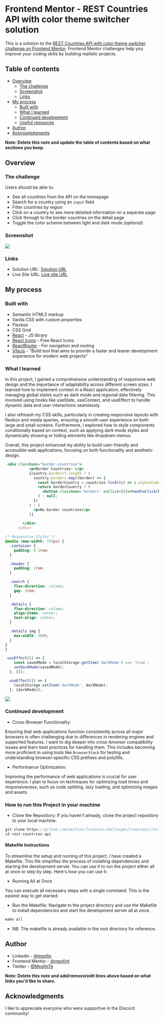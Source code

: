 # Frontend Mentor - REST Countries API with color theme switcher solution

This is a solution to the [REST Countries API with color theme switcher challenge on Frontend Mentor](https://www.frontendmentor.io/challenges/rest-countries-api-with-color-theme-switcher-5cacc469fec04111f7b848ca). Frontend Mentor challenges help you improve your coding skills by building realistic projects. 

## Table of contents

- [Overview](#overview)
  - [The challenge](#the-challenge)
  - [Screenshot](#screenshot)
  - [Links](#links)
- [My process](#my-process)
  - [Built with](#built-with)
  - [What I learned](#what-i-learned)
  - [Continued development](#continued-development)
  - [Useful resources](#useful-resources)
- [Author](#author)
- [Acknowledgments](#acknowledgments)

**Note: Delete this note and update the table of contents based on what sections you keep.**

## Overview

### The challenge

Users should be able to:

- See all countries from the API on the homepage
- Search for a country using an `input` field
- Filter countries by region
- Click on a country to see more detailed information on a separate page
- Click through to the border countries on the detail page
- Toggle the color scheme between light and dark mode *(optional)*

### Screenshot

![](https://github.com/mesfint/frontend-challenges/blob/main/rest-countries-api/responsive-homepage.png)

### Links

- Solution URL: [Solution URL ](https://github.com/mesfint/frontend-challenges/tree/main/rest-countries-api)
- Live Site URL: [Live site URL](https://responsive-countries-rest-api.netlify.app/)

## My process

### Built with

- Semantic HTML5 markup
- Vanila CSS with custom properties
- Flexbox
- CSS Grid
- [React](https://reactjs.org/) - JS library
- [React Icons](https://react-icons.github.io/react-icons/) - Free React Icons
- [ReactRouter](https://reactrouter.com/en/main) - For navigation and routing
- [ViteJs](https://vitejs.dev/guide/) -  "Build tool that aims to provide a faster and leaner development experience for modern web projects"


### What I learned

In this project, I gained a comprehensive understanding of responsive web design and the importance of adaptability across different screen sizes. I learned how to implement context in a React application, effectively managing global states such as dark mode and regional data filtering. This involved using hooks like useState, useContext, and useEffect to handle dynamic data and user interactions seamlessly.

I also refreash my CSS skills, particularly in creating responsive layouts with flexbox and media queries, ensuring a smooth user experience on both large and small screens. Furthermore, I explored how to style components conditionally based on context, such as applying dark mode styles and dynamically showing or hiding elements like dropdown menus.

Overall, this project enhanced my ability to build user-friendly and accessible web applications, focusing on both functionality and aesthetic design.

```jsx
 <div className="border-countries">
           <p>Border Countries: </p>
           {country.borders?.length ? (
             country.borders.map((border) => {
               const borderCountry = countries.find((c) => c.alpha3Code === border);
               return borderCountry ? (
                 <button className='borders' onClick={()=>handleClick(borderCountry.name)} key={borderCountry.alpha3Code}>{borderCountry.name}</button>
               ) : null;
             })
           ) : (
             <p>No border countries</p>
           )}
          
        </div>
      </div>
```
```css
/* Responsive Styles */
@media (max-width: 375px) {
  .container {
    padding: 0 1rem;
  }

  .header {
    padding: 1rem;
  }

  .search {
    flex-direction: column;
    gap: 1rem;
  }

  .details {
    flex-direction: column;
    align-items: center;
    text-align: center;
  }

  .details img {
    max-width: 100%;
  }
}
}
```
```js
 useEffect(() => {
    const savedMode = localStorage.getItem('darkMode') === 'true';
    setDarkMode(savedMode);
  }, []);

  useEffect(() => {
    localStorage.setItem('darkMode', darkMode);
  }, [darkMode]);
```

![](https://github.com/mesfint/frontend-challenges/blob/main/rest-countries-api/responsive-white.png)



### Continued development

-  Cross-Browser Functionality:

Ensuring that web applications function consistently across all major browsers is often challenging due to differences in rendering engines and supported features. I want to dig deeper into cross-browser compatibility issues and learn best practices for handling them. This includes becoming more proficient in using tools like ```BrowserStack``` for testing and understanding browser-specific CSS prefixes and polyfills.

-  Performance Optimization:

Improving the performance of web applications is crucial for user experience. I plan to focus on techniques for optimizing load times and responsiveness, such as code splitting, lazy loading, and optimizing images and assets.


### How to run this Project in your machine

-  Clone the Repository: If you haven't already, clone the project repository to your local machine.

  ```js
  git clone https://github.com/mesfint/frontend-challenges/tree/main/rest-countries-api
 cd rest-countries-api


  ```

#### Makefile Instructions

To streamline the setup and running of this project, I have created a Makefile. This file simplifies the process of installing dependencies and starting the development server. You can use it to run the project either all at once or step by step. Here's how you can use it:

-  Running All at Once

  You can execute all necessary steps with a single command. This is the easiest way to get started:

-  Run the Makefile: Navigate to the project directory and use the Makefile to install dependencies and start the development server all at once.

  ```js
  make all

 
  ```
-  NB. The makefile is already available in the root directory for reference.


## Author

- Linkedin - [@mesfin](https://www.linkedin.com/in/mesfin/)
- Frontend Mentor - [@mesfint](https://www.frontendmentor.io/profile/mesfint)
- Twitter - [@MesfinTe](https://x.com/MesfinTe)

**Note: Delete this note and add/remove/edit lines above based on what links you'd like to share.**

## Acknowledgments

I like to appreciate everyone who were supportive in the Discord community!


